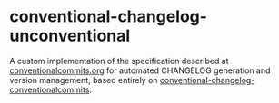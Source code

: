 # conventional-changelog-unconventional

A custom implementation of the specification described at
[conventionalcommits.org](https://conventionalcommits.org) for automated
CHANGELOG generation and version management, based entirely on
[conventional-changelog-conventionalcommits](https://github.com/conventional-changelog/conventional-changelog/tree/master/packages/conventional-changelog-conventionalcommits).
